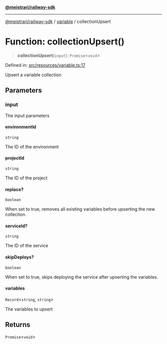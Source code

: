 [**@meistrari/railway-sdk**](../../README.md)

***

[@meistrari/railway-sdk](../../README.md) / [variable](../README.md) / collectionUpsert

# Function: collectionUpsert()

> **collectionUpsert**(`input`): `Promise`\<`void`\>

Defined in: [src/resources/variable.ts:17](https://github.com/meistrari/railway-sdk/blob/4121e2accb658089536ab841cb74fe6d1e324c80/src/resources/variable.ts#L17)

Upsert a variable collection

## Parameters

### input

The input parameters

#### environmentId

`string`

The ID of the environment

#### projectId

`string`

The ID of the project

#### replace?

`boolean`

When set to true, removes all existing variables before upserting the new collection.

#### serviceId?

`string`

The ID of the service

#### skipDeploys?

`boolean`

When set to true, skips deploying the service after upserting the variables.

#### variables

`Record`\<`string`, `string`\>

The variables to upsert

## Returns

`Promise`\<`void`\>
